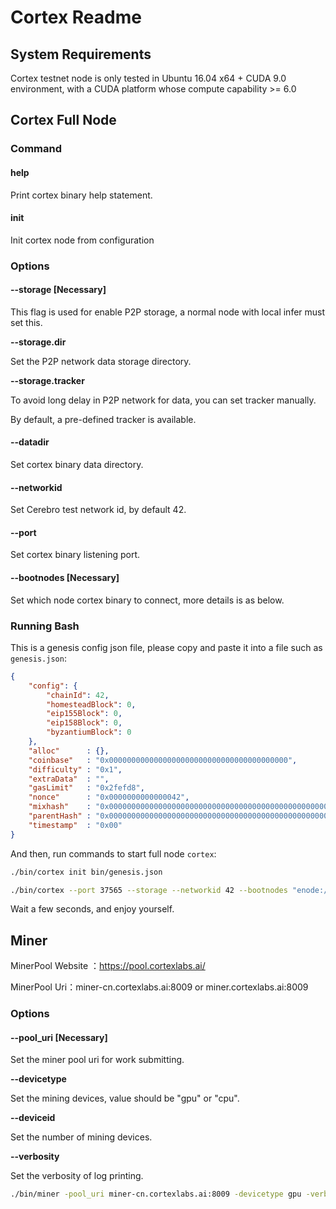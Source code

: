 # Cortex Readme

## System Requirements

Cortex testnet node is only tested in Ubuntu 16.04 x64 + CUDA 9.0 environment, with a CUDA platform whose compute capability >= 6.0

## Cortex Full Node

### Command

#### help

Print cortex binary help statement.

#### init

Init cortex node from configuration

### Options

#### --storage [Necessary]

This flag is used for enable P2P storage, a normal node with local infer must set this.

**--storage.dir**

Set the P2P network data storage directory.

**--storage.tracker**

To avoid long delay in P2P network for data, you can set tracker manually.

By default, a pre-defined tracker is available.

#### --datadir

Set cortex binary data directory.

#### --networkid

Set Cerebro test network id, by default 42.

#### --port

Set cortex binary listening port.

#### --bootnodes [Necessary]

Set which node cortex binary to connect, more details is as below.

### Running Bash

This is a genesis config json file, please copy and paste it into a file such as `genesis.json`:

```json
{
	"config": {
		"chainId": 42,
		"homesteadBlock": 0,
		"eip155Block": 0,
		"eip158Block": 0,
		"byzantiumBlock": 0
	},
	"alloc"      : {},
	"coinbase"   : "0x0000000000000000000000000000000000000000",
	"difficulty" : "0x1",
	"extraData"  : "",
	"gasLimit"   : "0x2fefd8",
	"nonce"      : "0x0000000000000042",
	"mixhash"    : "0x0000000000000000000000000000000000000000000000000000000000000000",
	"parentHash" : "0x0000000000000000000000000000000000000000000000000000000000000000",
	"timestamp"  : "0x00"
}
```

And then, run commands to start full node `cortex`:

```Bash
./bin/cortex init bin/genesis.json

./bin/cortex --port 37565 --storage --networkid 42 --bootnodes "enode://d73a0e572ae4a710a228ca39f5cdd83c366fee7cbee25249eb354463cbfb3b07f85d1b5382bdbde5d26dc8c11c6240cc4f80c5c57e71b760c39797185da0f123@47.74.15.143:37566,enode://0d6eedee4ed1c4a1b9f273de9ed28fb30581b3bad6b733609870b39ed5a716cc59c5067deb1a43570b15f5965ab22ac04c7067a79aef1e240667d78e8ffdf81d@47.254.135.53:37566,enode://c8119e731b29bed3222ee5e63ec514926fa683f0bc999c73ff171d54a3100aea4211d70640bf937d1d61d39fdf313470b131213ae11ddfea5ccb96669f603749@47.88.174.57:37566,enode://a4d20d02a05c3674791f1a0cf9900f0db50485037f96c99395287e931a6845f624e16adbce9e84e7106f803278360979e6a6999b7ca8c25cf64b4445a6de75e6@47.52.39.170:37566"
```

Wait a few seconds, and enjoy yourself.


## Miner

MinerPool Website ：https://pool.cortexlabs.ai/

MinerPool Uri：miner-cn.cortexlabs.ai:8009  or   miner.cortexlabs.ai:8009

### Options

#### --pool_uri [Necessary]

Set the miner pool uri for work submitting.

**--devicetype**

Set the mining devices, value should be "gpu" or "cpu".

**--deviceid**

Set the number of mining devices.

**--verbosity**

Set the verbosity of log printing.

```Bash
./bin/miner -pool_uri miner-cn.cortexlabs.ai:8009 -devicetype gpu -verbosity 5 -deviceid 0
```
